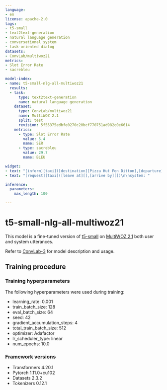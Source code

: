 ```yaml
---
language:
- en
license: apache-2.0
tags:
- t5-small
- text2text-generation
- natural language generation
- conversational system
- task-oriented dialog
datasets:
- ConvLab/multiwoz21
metrics:
- Slot Error Rate
- sacrebleu

model-index:
- name: t5-small-nlg-all-multiwoz21
  results:
  - task:
      type: text2text-generation
      name: natural language generation
    dataset:
      type: ConvLab/multiwoz21
      name: MultiWOZ 2.1
      split: test
      revision: 5f55375edbfe0270c20bcf770751ad982c0e6614
    metrics:
      - type: Slot Error Rate
        value: 5.4
        name: SER
      - type: sacrebleu
        value: 29.7
        name: BLEU

widget:
- text: "[inform][taxi]([destination][Pizza Hut Fen Ditton],[departure][Saint John's college])\n\nuser: "
- text: "[request][taxi]([leave at][],[arrive by][])\n\nsystem: "

inference:
  parameters:
    max_length: 100

---
```


# t5-small-nlg-all-multiwoz21

This model is a fine-tuned version of [t5-small](https://huggingface.co/t5-small) on [MultiWOZ 2.1](https://huggingface.co/datasets/ConvLab/multiwoz21) both user and system utterances.

Refer to [ConvLab-3](https://github.com/ConvLab/ConvLab-3) for model description and usage.

## Training procedure

### Training hyperparameters

The following hyperparameters were used during training:
- learning_rate: 0.001
- train_batch_size: 128
- eval_batch_size: 64
- seed: 42
- gradient_accumulation_steps: 4
- total_train_batch_size: 512
- optimizer: Adafactor
- lr_scheduler_type: linear
- num_epochs: 10.0

### Framework versions

- Transformers 4.20.1
- Pytorch 1.11.0+cu102
- Datasets 2.3.2
- Tokenizers 0.12.1
